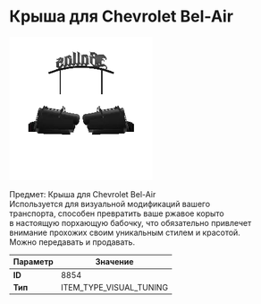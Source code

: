 # Крыша для Chevrolet Bel-Air

![Item Image](../img/8854.webp?raw=true)

Предмет: Крыша для Chevrolet Bel-Air<br>Используется для визуальной модификаций вашего<br>транспорта, способен превратить ваше ржавое корыто<br>в настоящую порхающую бабочку, что обязательно привлечет<br>внимание прохожих своим уникальным стилем и красотой.<br>Можно передавать и продавать.


| Параметр | Значение |
|----------|----------|
| **ID** | 8854 |
| **Тип** | ITEM_TYPE_VISUAL_TUNING |

